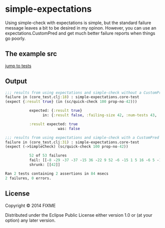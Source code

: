 # simple-expectations

Using simple-check with expectations is simple, but the standard failure message leaves a bit to
be desired in my opinon. However, you can use an expectations.CustomPred and get much better
failure reports when things go poorly.

## The example src

[jump to tests](https://github.com/jaycfields/simple-expectations/blob/master/test/simple_expectations/core_test.clj)

## Output

```clojure
;;; results from using expectations and simple-check without a CustomPred
failure in (core_test.clj:18) : simple-expectations.core-test
(expect {:result true} (in (sc/quick-check 100 prop-no-42)))

           expected: {:result true}
                 in: {:result false, :failing-size 42, :num-tests 43, :fail [[7 -16 0 33 -37 42 -36]], :shrunk {:total-nodes-visited 14, :depth 6, :result false, :smallest [[42]]}}

           :result expected: true
                        was: false

;;; results from using expectations and simple-check with a CustomPred
failure in (core_test.clj:31) : simple-expectations.core-test
(expect (->SimpleCheck) (sc/quick-check 100 prop-no-42))

           52 of 53 failures
           fail: [[-8 -29 -37 -37 -15 36 -22 9 52 -6 -15 1 5 16 -6 5 -17 -10 -48 16 29 20 -21 42 45 -45 -42 37 36 31 28 -33 -24 -7 1]]
           shrunk: [[42]]

Ran 2 tests containing 2 assertions in 84 msecs
2 failures, 0 errors.
```

## License

Copyright © 2014 FIXME

Distributed under the Eclipse Public License either version 1.0 or (at
your option) any later version.
